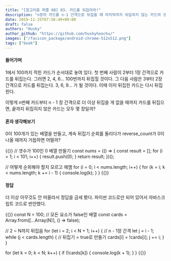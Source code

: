 ```yaml
---
title: "[알고리즘 퍼즐 68] 03. 카드를 뒤집어라!"
description: "n장의 카드를 n-1 간격으로 뒤집을 때 마지막까지 뒤집히지 않는 카드의 갯수는?"
date: 2019-11-25T07:58:49+09:00
draft: false
authors: "Husky"
author_github: "https://github.com/huskyhoochu/"
images: ["/favicon_package/android-chrome-512x512.png"]
tags: ["book"]
---
```


#### 들어가며

1에서 100까지 적힌 카드가 순서대로 놓여 있다. 첫 번째 사람이 2부터 1장 간격으로 카드를 뒤집는다. 그러면 2, 4, 6... 100번까지 뒤집힐 것이다. 그 다음 사람은 3부터 2장 간격으로 카드를 뒤집는다. 3, 6, 9... 가 될 것이다. 이때 이미 뒤집힌 카드는 다시 뒤집힌다.

이렇게 n번째 카드부터 n - 1 장 간격으로 더 이상 뒤집을 게 없을 때까지 카드를 뒤집으면, 끝까지 뒤집히지 않은 카드는 모두 몇 장일까?

#### 혼자 생각해보기

0이 100개가 있는 배열을 만들고, 계속 뒤집기 순회를 돌리다가 reverse_count가 0이 나올 때까지 거듭하면 어떨까?

{{<highlight js>}}
// 갯수가 100인 0 배열 만들기
const nums = (() => {
    const result = [];
    for (i = 1; i < 101; i++) {
        result.push(0);
    }
    return result;
})();

// 어떻게 순회해야 할지 모르고 헤맴
for (i = 0; i < nums.length; i++) {
    for (k = i; k < nums.length; k += i - 1) {
        console.log(k);
    }
}
{{</highlight>}}

#### 정답

더 이상 아무것도 안 떠올라서 정답을 금세 봤다. 파이썬 코드로만 되어 있어서 자바스크립트 코드로 번안했다.

{{<highlight js>}}
const N = 100;
// 모든 요소가 false인 배열
const cards = Array.from([...Array(N)], () => false);

// 2 ~ N까지 뒤집음
for (let i = 2; i < N + 1; i++) {
    // n - 1장 간격
    let j = i - 1; 
    while (j < cards.length) {
        // 뒤집기 = true로 만들기
        cards[i] = !cards[i];
        j += i;
    }
}

for (let k = 0; k < N; k++) {
    if (!cards[k]) {
        console.log(k + 1);
    }
}
{{</highlight>}}